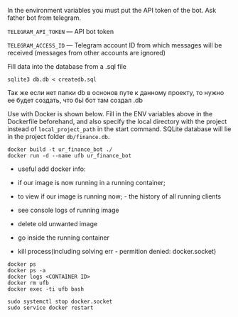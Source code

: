 In the environment variables you must put the API token of the bot. Ask father bot from telegram.

`TELEGRAM_API_TOKEN` — API bot token

`TELEGRAM_ACCESS_ID` — Telegram account ID from which messages will be received (messages from other accounts are ignored)

Fill data into the database from a .sql file
```
sqlite3 db.db < createdb.sql
```

Так же если нет папки db в оснонов путе к данному проекту, то нужно ее будет создать, что бьі бот там создал .db


Use with Docker is shown below. Fill in the ENV variables above in the Dockerfile beforehand, and also specify the local directory with the project instead of `local_project_path` in the start command. SQLite database will lie in the project folder `db/finance.db`.

```
docker build -t ur_finance_bot ./
docker run -d --name ufb ur_finance_bot
```

* useful add docker info:
- if our image is now running in a running container;
- to view if our image is running now; - the history of all running clients
- see console logs of running image
- delete old unwanted image
- go inside the running container

- kill process(including solving err - permition denied: docker.socket)

```
docker ps
docker ps -a
docker logs <CONTAINER ID>
docker rm ufb
docker exec -ti ufb bash

sudo systemctl stop docker.socket
sudo service docker restart
```




